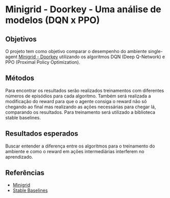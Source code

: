 # Minigrid - Doorkey - Uma análise de modelos (DQN x PPO)

## Objetivos

O projeto tem como objetivo comparar o desempenho do ambiente single-agent
[Minigrid - Doorkey](https://minigrid.farama.org/environments/minigrid/DoorKeyEnv/)
utilizando os algoritmos DQN (Deep Q-Network) e PPO (Proximal Policy
Optimization).

## Métodos

Para encontrar os resultados serão realizados treinamentos com diferentes
números de episódios para cada algoritmo. Também será realizada a modificação do
reward para que o agente consiga o reward não só chegando ao final mas
realizando as ações necessárias para chegar lá, comparando os resultados. Para
treinamento será utilizado a biblioteca stable baselines.

## Resultados esperados

Buscar entender a diferença entre os algoritmos para o treinamento do ambiente e
como o reward em ações intermediárias interferem no aprendizado.

## Referências

- [Minigrid](https://minigrid.farama.org/environments/minigrid/DoorKeyEnv/)
- [Stable Baselines](https://docs.ray.io/en/latest/rllib/index.html)
